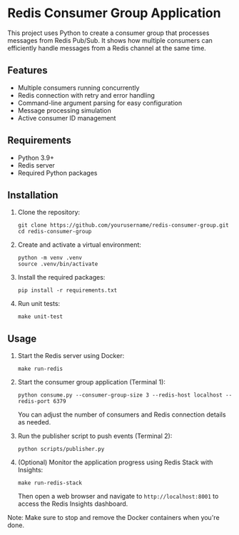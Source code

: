 # Redis Consumer Group Application

This project uses Python to create a consumer group that processes messages from Redis Pub/Sub. It shows how multiple consumers can efficiently handle messages from a Redis channel at the same time.

## Features

- Multiple consumers running concurrently
- Redis connection with retry and error handling
- Command-line argument parsing for easy configuration
- Message processing simulation
- Active consumer ID management

## Requirements

- Python 3.9+
- Redis server
- Required Python packages

## Installation

1. Clone the repository:
   ```
   git clone https://github.com/yourusername/redis-consumer-group.git
   cd redis-consumer-group
   ```

2. Create and activate a virtual environment:
   ```
   python -m venv .venv
   source .venv/bin/activate
   ```

3. Install the required packages:
   ```
   pip install -r requirements.txt
   ```

4. Run unit tests:
   ```
   make unit-test
   ```

## Usage

1. Start the Redis server using Docker:
   ```
   make run-redis
   ```

2. Start the consumer group application (Terminal 1):
   ```
   python consume.py --consumer-group-size 3 --redis-host localhost --redis-port 6379
   ```
   You can adjust the number of consumers and Redis connection details as needed.

3. Run the publisher script to push events (Terminal 2):
   ```
   python scripts/publisher.py
   ```

4. (Optional) Monitor the application progress using Redis Stack with Insights:
   ```
   make run-redis-stack
   ```
   Then open a web browser and navigate to `http://localhost:8001` to access the Redis Insights dashboard.

Note: Make sure to stop and remove the Docker containers when you're done.
